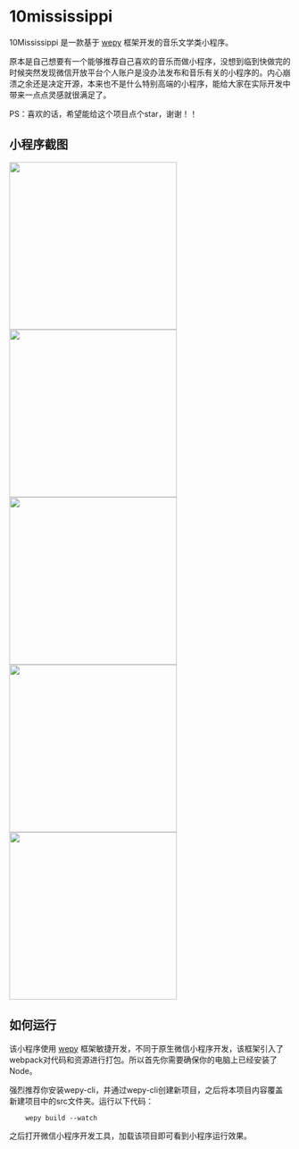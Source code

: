 # 10mississippi
10Mississippi 是一款基于 [wepy](https://tencent.github.io/wepy/) 框架开发的音乐文学类小程序。

原本是自己想要有一个能够推荐自己喜欢的音乐而做小程序，没想到临到快做完的时候突然发现微信开放平台个人账户是没办法发布和音乐有关的小程序的。内心崩溃之余还是决定开源，本来也不是什么特别高端的小程序，能给大家在实际开发中带来一点点灵感就很满足了。

PS：喜欢的话，希望能给这个项目点个star，谢谢！！

## 小程序截图

<img src="https://raw.githubusercontent.com/wiki/getatny/10mississippi/1.png" width="300"></img>
<img src="https://raw.githubusercontent.com/wiki/getatny/10mississippi/2.png" width="300"></img>
<img src="https://raw.githubusercontent.com/wiki/getatny/10mississippi/3.png" width="300"></img>
<img src="https://raw.githubusercontent.com/wiki/getatny/10mississippi/4.png" width="300"></img>
<img src="https://raw.githubusercontent.com/wiki/getatny/10mississippi/5.png" width="300"></img>

## 如何运行
该小程序使用 [wepy](https://tencent.github.io/wepy/) 框架敏捷开发，不同于原生微信小程序开发，该框架引入了webpack对代码和资源进行打包。所以首先你需要确保你的电脑上已经安装了Node。

强烈推荐你安装wepy-cli，并通过wepy-cli创建新项目，之后将本项目内容覆盖新建项目中的src文件夹。运行以下代码：

```
    wepy build --watch
```

之后打开微信小程序开发工具，加载该项目即可看到小程序运行效果。

